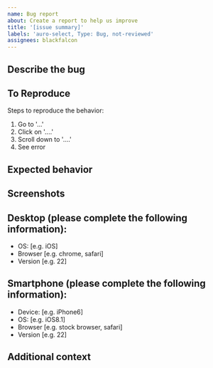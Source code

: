 ```yaml
---
name: Bug report
about: Create a report to help us improve
title: '[issue summary]'
labels: 'auro-select, Type: Bug, not-reviewed'
assignees: blackfalcon
---
```


## Describe the bug

<!-- A clear and concise description of what the bug is. -->

## To Reproduce

Steps to reproduce the behavior:

1. Go to '...'
1. Click on '....'
1. Scroll down to '....'
1. See error

## Expected behavior

<!-- A clear and concise description of what you expected to happen. -->

## Screenshots

<!-- If applicable, add screenshots to help explain your problem. -->

## Desktop (please complete the following information):

 - OS: [e.g. iOS]
 - Browser [e.g. chrome, safari]
 - Version [e.g. 22]

## Smartphone (please complete the following information):

 - Device: [e.g. iPhone6]
 - OS: [e.g. iOS8.1]
 - Browser [e.g. stock browser, safari]
 - Version [e.g. 22]

## Additional context

<!-- Add any other context about the problem here. -->
